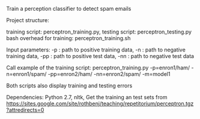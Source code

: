 Train a perception classifier to detect spam emails

Project structure:

 training script: perceptron_training.py, 
 testing script:  perceptron_testing.py
 bash overhead for training: perceptron_training.sh

Input parameters:
-p : path to positive training data, 
-n : path to negative training data, 
-pp : path to positive test data, 
-nn : path to negative test data


Call example of the training script: perceptron_training.py -p=enron1/ham/ -n=enron1/spam/ -pp=enron2/ham/ -nn=enron2/spam/ -m=model1

Both scripts also display training and testing errors

Dependencies:
Python 2.7, 
nltk, 
Get the training an test sets from https://sites.google.com/site/rothbenj/teaching/repetitorium/perceptron.tgz?attredirects=0

